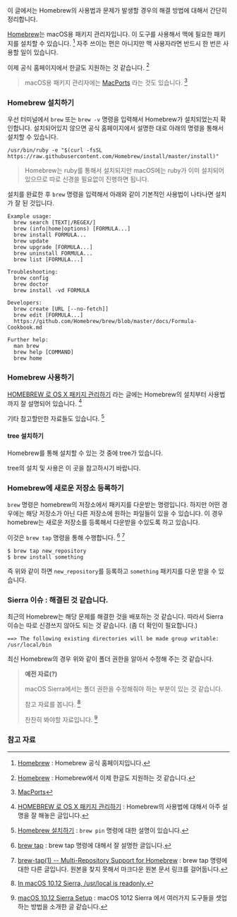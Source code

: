 이 글에서는 Homebrew의 사용법과 문제가 발생할 경우의 해결 방법에 대해서 간단히 정리합니다.

[Homebrew](http://brew.sh)는 macOS용 패키지 관리자입니다. 이 도구를 사용해서 맥에 필요한 패키지를 설치할 수 있습니다. [^brew] 자주 쓰이는 편은 아니지만 맥 사용자라면 반드시 한 번은 사용할 일이 있습니다.

이제 공식 홈페이지에서 한글도 지원하는 것 같습니다. [^brew-ko]

> macOS용 패키지 관리자에는 [MacPorts](https://www.macports.org) 라는 것도 있습니다. [^macports]

### Homebrew 설치하기

우선 터미널에서 `brew` 또는 `brew -v` 명령을 입력해서 Homebrew가 설치되었는지 확인합니다. 설치되어있지 않으면 공식 홈페이지에서 설명한 대로 아래의 명령을 통해서 설치할 수 있습니다.

```
/usr/bin/ruby -e "$(curl -fsSL https://raw.githubusercontent.com/Homebrew/install/master/install)"
```

> Homebrew는 ruby를 통해서 설치되지만 macOS에는 ruby가 이미 설치되어 있으므로 따로 신경쓸 필요없이 진행하면 됩니다.  

설치를 완료한 후 `brew` 명령을 입력해서 아래와 같이 기본적인 사용법이 나타나면 설치가 잘 된 것입니다.

```
Example usage:
  brew search [TEXT|/REGEX/]
  brew (info|home|options) [FORMULA...]
  brew install FORMULA...
  brew update
  brew upgrade [FORMULA...]
  brew uninstall FORMULA...
  brew list [FORMULA...]

Troubleshooting:
  brew config
  brew doctor
  brew install -vd FORMULA

Developers:
  brew create [URL [--no-fetch]]
  brew edit [FORMULA...]
  https://github.com/Homebrew/brew/blob/master/docs/Formula-Cookbook.md

Further help:
  man brew
  brew help [COMMAND]
  brew home
```

### Homebrew 사용하기

[HOMEBREW 로 OS X 패키지 관리하기](https://rkjun.wordpress.com/2013/07/14/os-x-missing-package-manager-home-brew/) 라는 글에는 Homebrew의 설치부터 사용법까지 잘 설명되어 있습니다. [^rkjun] 

기타 참고할만한 자료들도 있습니다. [^veryfaraway]

#### tree 설치하기

Homebrew를 통해 설치할 수 있는 것 중에 tree가 있습니다. 

tree의 설치 및 사용은 이 곳을 참고하시기 바랍니다. 

### Homebrew에 새로운 저장소 등록하기 

`brew` 명령은 homebrew의 저장소에서 패키지를 다운받는 명령입니다. 하지만 어떤 경우에는 해당 저장소가 아닌 다른 저장소에 원하는 파일들이 있을 수 있습니다. 이 경우 homebrew는 새로운 저장소를 등록해서 다운받을 수있도록 하고 있습니다.

이것은 `brew tap` 명령을 통해 수행합니다. [^brew-tap]  [^brew-tap-1]

```
$ brew tap new_repository
$ brew install something
```

즉 위와 같이 하면 `new_repository`를 등록하고 `something` 패키지를 다운 받을 수 있습니다. 

### Sierra 이슈 : 해결된 것 같습니다.

최근의 Homebrew는 해당 문제를 해결한 것을 배포하는 것 같습니다. 따라서 Sierra 이슈는 따로 신경쓰지 않아도 되는 것 같습니다. (좀 더 확인이 필요합니다.)

```
==> The following existing directories will be made group writable:
/usr/local/bin
```

최신 Homebrew의 경우 위와 같이 폴더 권한을 알아서 수정해 주는 것 같습니다. 

> **예전 자료(?)**
> 
> macOS Sierra에서는 폴더 권한을 수정해줘야 하는 부분이 있는 것 같습니다. 
> 
> 참고 자료를 봅니다. [^brew-issues]
> 
> 찬찬히 봐야할 자료입니다. [^kevinelliott]

### 참고 자료

[^brew]: [Homebrew](http://brew.sh) : Homebrew 공식 홈페이지입니다.

[^brew-ko]: [Homebrew](http://brew.sh/index_ko.html) : Homebrew에서 이제 한글도 지원하는 것 같습니다.

[^macports]: [MacPorts](https://www.macports.org)

[^rkjun]: [HOMEBREW 로 OS X 패키지 관리하기](https://rkjun.wordpress.com/2013/07/14/os-x-missing-package-manager-home-brew/) : Homebrew의 사용법에 대해서 아주 설명을 잘 해놓은 글입니다.

[^brew-tap]: [brew tap](https://github.com/Homebrew/brew/blob/master/docs/brew-tap.md) : brew tap 명령에 대해서 잘 설명한 글입니다. 

[^brew-tap-1]: [brew-tap(1) -- Multi-Repository Support for Homebrew](https://raw.githubusercontent.com/Sharpie/homebrew/brew-tap/Library/Contributions/manpages/brew-tap.1.md) : brew tap 명령에 대한 다른 글입니다. 원본을 찾지 못해서 마크다운 원본 문서 링크를 걸어둡니다.

[^brew-issues]: [In macOS 10.12 Sierra, /usr/local is readonly.](https://github.com/Homebrew/brew/issues/385)

[^kevinelliott]: [macOS 10.12 Sierra Setup](https://gist.github.com/kevinelliott/7a152c556a83b322e0a8cd2df128235c) : macOS 1012 Sierra 에서 여러가지 도구들을 셋업하는 방법을 소개한 글 같습니다. 

[^veryfaraway]: [Homebrew 설치하기](https://veryfaraway.github.io/digging/homebrew.html) : `brew pin` 명령에 대한 설명이 있습니다.